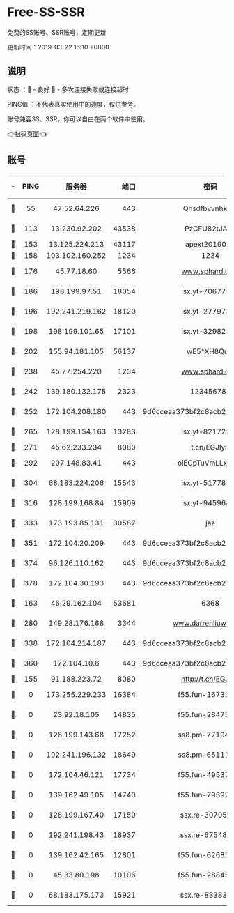# Free-SS-SSR

免费的SS账号、SSR账号，定期更新

更新时间：2019-03-22 16:10 +0800

## 说明

状态     ：🙂 - 良好 🙁 - 多次连接失败或连接超时

PING值   ：不代表真实使用中的速度，仅供参考。

账号兼容SS、SSR，你可以自由在两个软件中使用。

👉[扫码页面](https://liesauer.github.io/Free-SS-SSR/)👈

## 账号

|-|PING|服务器|端口|密码|加密方式|区域|
|:----:|:----:|:-----:|-----:|:----:|:----:|:----:|
|🙂|55|47.52.64.226|443|Qhsdfbvvnhkm1|aes-256-cfb|HK|
|🙂|113|13.230.92.202|43538|PzCFU82tJAdZ|aes-256-cfb|JP|
|🙂|153|13.125.224.213|43117|apext2019005|chacha20|KR|
|🙂|158|103.102.160.252|1234|1234|rc4-md5|JP|
|🙂|176|45.77.18.60|5566|www.sphard.com|aes-256-cfb|JP|
|🙂|186|198.199.97.51|18054|isx.yt-70677561|aes-256-cfb|US|
|🙂|196|192.241.219.162|18120|isx.yt-27797357|aes-256-cfb|US|
|🙂|198|198.199.101.65|17101|isx.yt-32982313|aes-256-cfb|US|
|🙂|202|155.94.181.105|56137|wE5^XH8Quw|aes-256-cfb|US|
|🙂|238|45.77.254.220|1234|www.sphard.com|aes-256-cfb|SG|
|🙂|242|139.180.132.175|2323|123456789|aes-256-cfb|SG|
|🙂|252|172.104.208.180|443|9d6cceaa373bf2c8acb22e60b6a58be6|aes-256-cfb|US|
|🙂|265|128.199.154.163|13283|isx.yt-82172989|aes-256-cfb|SG|
|🙂|271|45.62.233.234|8080|t.cn/EGJIyrl|rc4-md5|CA|
|🙂|292|207.148.83.41|443|oiECpTuVmLLxk4Ts|aes-256-cfb|AU|
|🙂|304|68.183.224.206|15543|isx.yt-51778566|aes-256-cfb|SG|
|🙂|316|128.199.168.84|15909|isx.yt-94596465|aes-256-cfb|SG|
|🙂|333|173.193.85.131|30587|jaz|aes-256-cfb|US|
|🙂|351|172.104.20.209|443|9d6cceaa373bf2c8acb22e60b6a58be6|aes-256-cfb|US|
|🙂|374|96.126.110.162|443|9d6cceaa373bf2c8acb22e60b6a58be6|aes-256-cfb|US|
|🙂|378|172.104.30.193|443|9d6cceaa373bf2c8acb22e60b6a58be6|aes-256-cfb|US|
|🙂|163|46.29.162.104|53681|6368|aes-256-ctr|RU|
|🙂|280|149.28.176.168|3344|www.darrenliuwei.com|aes-256-cfb|AU|
|🙂|338|172.104.214.187|443|9d6cceaa373bf2c8acb22e60b6a58be6|aes-256-cfb|US|
|🙂|360|172.104.10.6|443|9d6cceaa373bf2c8acb22e60b6a58be6|aes-256-cfb|US|
|🙁|155|91.188.223.72|8080|http://t.cn/EGJIyrl|rc4-md5|RU|
|🙁|0|173.255.229.233|16384|f55.fun-16733210|aes-256-cfb|US|
|🙁|0|23.92.18.105|14835|f55.fun-28473205|aes-256-cfb|US|
|🙁|0|128.199.143.68|17252|ss8.pm-77194591|aes-256-cfb|SG|
|🙁|0|192.241.196.132|18649|ss8.pm-65111095|aes-256-cfb|US|
|🙁|0|172.104.46.121|17734|f55.fun-49537509|aes-256-cfb|SG|
|🙁|0|139.162.49.105|14740|f55.fun-79392349|aes-256-cfb|SG|
|🙁|0|128.199.167.40|17150|ssx.re-30705588|aes-256-cfb|SG|
|🙁|0|192.241.198.43|18937|ssx.re-67548349|aes-256-cfb|US|
|🙁|0|139.162.42.165|12801|f55.fun-62681206|aes-256-cfb|SG|
|🙁|0|45.33.80.198|10106|f55.fun-28845308|aes-256-cfb|US|
|🙁|0|68.183.175.173|15921|ssx.re-83383515|aes-256-cfb|US|
